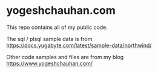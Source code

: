 # yogeshchauhan.com
This repo contains all of my public code.

The sql / plsql sample data is from https://docs.yugabyte.com/latest/sample-data/northwind/

Other code samples and files are from my blog https://www.yogeshchauhan.com/
